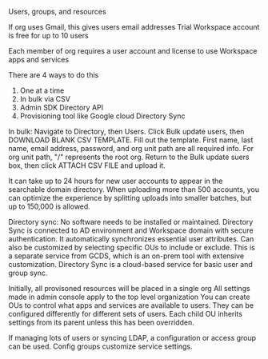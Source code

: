 Users, groups, and resources

If org uses Gmail, this gives users email addresses
Trial Workspace account is free for up to 10 users

Each member of org requires a user account and license to use Workspace apps and services

There are 4 ways to do this
1. One at a time
2.  In bulk via CSV
3. Admin SDK Directory API
4. Provisioning tool like Google cloud Directory Sync

In bulk: 
Navigate to Directory, then Users. Click Bulk update users, then DOWNLOAD BLANK CSV TEMPLATE. Fill out the template. First name, last name, email address, password, and org unit path are all required info. For org unit path, "/" represents the root org. Return to the Bulk update suers box, then click ATTACH CSV FILE and upload it.

It can take up to 24 hours for new user accounts to appear in the searchable domain directory. When uploading more than 500 accounts, you can optimize the experience by splitting uploads into smaller batches, but up to 150,000 is allowed.

Directory sync:
No software needs to be installed or maintained. Directory Sync is connected to AD environment and Workspace domain with secure authentication. It automatically synchronizes essential user attributes. Can also be customized by selecting specific OUs to include or exclude. This is a separate service from GCDS, which is an on-prem tool with extensive customization. Directory Sync is a cloud-based service for basic user and group sync.

Initially, all provisoned resources will be placed in a single org
All settings made in admin console apply to the top level organization
You can create OUs to control what apps and services are available to users. They can be configured differently for different sets of users.
Each child OU inherits settings from its parent unless this has been overridden.

If managing lots of users or syncing LDAP, a configuration or access group can be used. Config groups customize service settings.